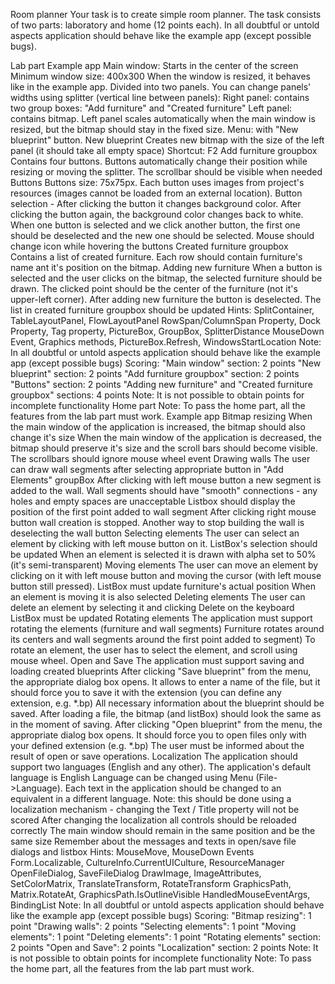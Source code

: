 Room planner
Your task is to create simple room planner. The task consists of two parts: laboratory and home (12 points each). In all doubtful or untold aspects application should behave like the example app (except possible bugs).

Lab part
Example app
Main window:
Starts in the center of the screen
Minimum window size: 400x300
When the window is resized, it behaves like in the example app.
Divided into two panels. You can change panels' widths using splitter (vertical line between panels):
Right panel: contains two group boxes: "Add furniture" and "Created furniture"
Left panel: contains bitmap. Left panel scales automatically when the main window is resized, but the bitmap should stay in the fixed size.
Menu: with "New blueprint" button.
New blueprint
Creates new bitmap with the size of the left panel (it should take all empty space)
Shortcut: F2
Add furniture groupbox
Contains four buttons.
Buttons automatically change their position while resizing or moving the splitter.
The scrollbar should be visible when needed
Buttons
Buttons size: 75x75px. Each button uses images from project's resources (images cannot be loaded from an external location).
Button selection - After clicking the button it changes background color. After clicking the button again, the background color changes back to white. When one button is selected and we click another button, the first one should be deselected and the new one should be selected.
Mouse should change icon while hovering the buttons
Created furniture groupbox
Contains a list of created furniture. Each row should contain furniture's name ant it's position on the bitmap.
Adding new furniture
When a button is selected and the user clicks on the bitmap, the selected furniture should be drawn. The clicked point should be the center of the furniture (not it's upper-left corner). After adding new furniture the button is deselected.
The list in created furniture groupbox should be updated
Hints:
SplitContainer, TableLayoutPanel, FlowLayoutPanel
RowSpan/ColumnSpan Property, Dock Property, Tag property, PictureBox, GroupBox, SplitterDistance
MouseDown Event, Graphics methods, PictureBox.Refresh, WindowsStartLocation
Note: In all doubtful or untold aspects application should behave like the example app (except possible bugs)
Scoring:
"Main window" section: 2 points
"New blueprint" section: 2 points
"Add furniture groupbox" section: 2 points
"Buttons" section: 2 points
"Adding new furniture" and "Created furniture groupbox" sections: 4 points
Note: It is not possible to obtain points for incomplete functionality
Home part
Note: To pass the home part, all the features from the lab part must work.
Example app
Bitmap resizing
When the main window of the application is increased, the bitmap should also change it's size
When the main window of the application is decreased, the bitmap should preserve it's size and the scroll bars should become visible.
The scrollbars should ignore mouse wheel event
Drawing walls
The user can draw wall segments after selecting appropriate button in "Add Elements" groupBox
After clicking with left mouse button a new segment is added to the wall.
Wall segments should have "smooth" connections - any holes and empty spaces are unacceptable
Listbox should display the position of the first point added to wall segment
After clicking right mouse button wall creation is stopped. Another way to stop building the wall is deselecting the wall button
Selecting elements
The user can select an element by clicking with left mouse button on it.
ListBox's selection should be updated
When an element is selected it is drawn with alpha set to 50% (it's semi-transparent)
Moving elements
The user can move an element by clicking on it with left mouse button and moving the cursor (with left mouse button still pressed).
ListBox must update furniture's actual position
When an element is moving it is also selected
Deleting elements
The user can delete an element by selecting it and clicking Delete on the keyboard
ListBox must be updated
Rotating elements
The application must support rotating the elements (furniture and wall segments)
Furniture rotates around its centers and wall segments around the first point added to segment)
To rotate an element, the user has to select the element, and scroll using mouse wheel.
Open and Save
The application must support saving and loading created blueprints
After clicking "Save blueprint" from the menu, the appropriate dialog box opens. It allows to enter a name of the file, but it should force you to save it with the extension (you can define any extension, e.g. *.bp)
All necessary information about the blueprint should be saved. After loading a file, the bitmap (and listBox) should look the same as in the moment of saving.
After clicking "Open blueprint" from the menu, the appropriate dialog box opens. It should force you to open files only with your defined extension (e.g. *.bp)
The user must be informed about the result of open or save operations.
Localization
The application should support two languages (English and any other).
The application's default language is English
Language can be changed using Menu (File->Language). Each text in the application should be changed to an equivalent in a different language.
Note: this should be done using a localization mechanism - changing the Text / Title property will not be scored
After changing the localization all controls should be reloaded correctly
The main window should remain in the same position and be the same size
Remember about the messages and texts in open/save file dialogs and listbox
Hints:
MouseMove, MouseDown Events
Form.Localizable, CultureInfo.CurrentUICulture, ResourceManager
OpenFileDialog, SaveFileDialog
DrawImage, ImageAttributes, SetColorMatrix, TranslateTransform, RotateTransform
GraphicsPath, Matrix.RotateAt, GraphicsPath.IsOutlineVisible
HandledMouseEventArgs, BindingList
Note: In all doubtful or untold aspects application should behave like the example app (except possible bugs)
Scoring:
"Bitmap resizing": 1 point
"Drawing walls": 2 points
"Selecting elements": 1 point
"Moving elements": 1 point
"Deleting elements": 1 point
"Rotating elements" section: 2 points
"Open and Save": 2 points
"Localization" section: 2 points
Note: It is not possible to obtain points for incomplete functionality
Note: To pass the home part, all the features from the lab part must work.